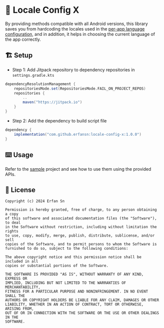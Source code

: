 # 💬 Locale Config X
By providing methods compatible with all Android versions, this library saves you from hardcoding the locales used in the
[per-app language configuration](https://developer.android.com/guide/topics/resources/app-languages), and in addition, 
it helps in choosing the current language of the app correctly.

## 🏗️ Setup
- Step 1: Add Jitpack repository to dependency repositories in `settings.gradle.kts` 
```gradle
dependencyResolutionManagement {
    repositoriesMode.set(RepositoriesMode.FAIL_ON_PROJECT_REPOS)
    repositories {
        ..
        maven("https://jitpack.io")
    }
}
```
- Step 2: Add the dependency to build script file
```gradle
dependency {
    implementation("com.github.erfansn:locale-config-x:1.0.0")
}
```

## ⌨️ Usage
Refer to the [sample](/sample) project and see how to use them using the provided APIs.

## 📜 License
```
Copyright (c) 2024 Erfan Sn

Permission is hereby granted, free of charge, to any person obtaining a copy
of this software and associated documentation files (the "Software"), to deal
in the Software without restriction, including without limitation the rights
to use, copy, modify, merge, publish, distribute, sublicense, and/or sell
copies of the Software, and to permit persons to whom the Software is
furnished to do so, subject to the following conditions:

The above copyright notice and this permission notice shall be included in all
copies or substantial portions of the Software.

THE SOFTWARE IS PROVIDED "AS IS", WITHOUT WARRANTY OF ANY KIND, EXPRESS OR
IMPLIED, INCLUDING BUT NOT LIMITED TO THE WARRANTIES OF MERCHANTABILITY,
FITNESS FOR A PARTICULAR PURPOSE AND NONINFRINGEMENT. IN NO EVENT SHALL THE
AUTHORS OR COPYRIGHT HOLDERS BE LIABLE FOR ANY CLAIM, DAMAGES OR OTHER
LIABILITY, WHETHER IN AN ACTION OF CONTRACT, TORT OR OTHERWISE, ARISING FROM,
OUT OF OR IN CONNECTION WITH THE SOFTWARE OR THE USE OR OTHER DEALINGS IN THE
SOFTWARE.
```
